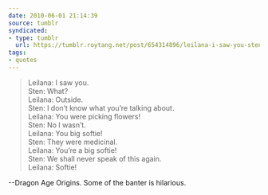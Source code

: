 ```yaml
---
date: 2010-06-01 21:14:39
source: tumblr
syndicated:
- type: tumblr
  url: https://tumblr.roytang.net/post/654314896/leilana-i-saw-you-sten-what-leilana
tags:
- quotes
---
```


<blockquote>Leilana: I saw you.<br/>
Sten: What?<br/>
Leilana: Outside.<br/>
Sten: I don&rsquo;t know what you&rsquo;re talking about.<br/>
Leilana: You were picking flowers!<br/>
Sten: No I wasn&rsquo;t.<br/>
Leilana: You big softie!<br/>
Sten: They were medicinal.<br/>
Leilana: You&rsquo;re a big softie!<br/>
Sten: We shall never speak of this again.<br/>
Leilana: Softie!</blockquote>
--Dragon Age Origins. Some of the banter is hilarious.
